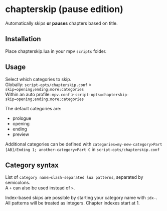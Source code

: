 # chapterskip (pause edition)
Automatically skips **or pauses** chapters based on title.

## Installation
Place chapterskip.lua in your mpv `scripts` folder.

## Usage
Select which categories to skip.  
Globally: `script-opts/chapterskip.conf` > `skip=opening;ending;more;categories`  
Within an auto profile: `mpv.conf` > `script-opts=chapterskip-skip=opening;ending;more;categories`

The default categories are:
- prologue
- opening
- ending
- preview

Additional categories can be defined with `categories=my-new-category>Part [AB]/Ending 1; another-category>Part C` in `script-opts/chapterskip.conf`

## Category syntax
List of `category name>slash-separated lua patterns`, separated by semicolons.  
A `+` can also be used instead of `>`.

Index-based skips are possible by starting your category name with `idx-`. All patterns will be treated as integers. Chapter indexes start at 1.

